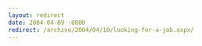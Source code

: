 ```yaml
---
layout: redirect
date: 2004-04-09 -0800
redirect: /archive/2004/04/10/looking-for-a-job.aspx/
---
```

